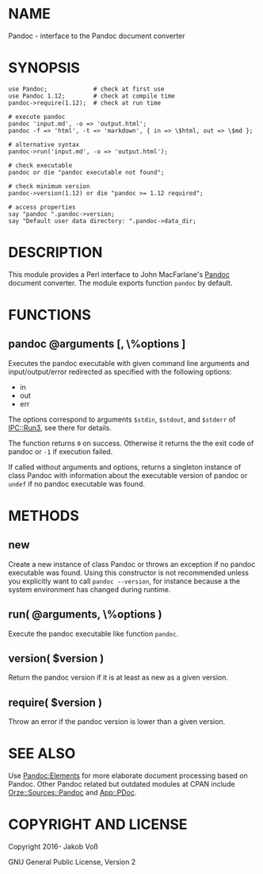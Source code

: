 # NAME

Pandoc - interface to the Pandoc document converter

# SYNOPSIS

    use Pandoc;             # check at first use
    use Pandoc 1.12;        # check at compile time
    pandoc->require(1.12);  # check at run time

    # execute pandoc
    pandoc 'input.md', -o => 'output.html';
    pandoc -f => 'html', -t => 'markdown', { in => \$html, out => \$md };

    # alternative syntax
    pandoc->run('input.md', -o => 'output.html');

    # check executable
    pandoc or die "pandoc executable not found";

    # check minimum version
    pandoc->version(1.12) or die "pandoc >= 1.12 required";

    # access properties
    say "pandoc ".pandoc->version;
    say "Default user data directory: ".pandoc->data_dir;

# DESCRIPTION

This module provides a Perl interface to John MacFarlane's
[Pandoc](http://pandoc.org) document converter. The module exports function
`pandoc` by default.

# FUNCTIONS

## pandoc @arguments \[, \\%options \]

Executes the pandoc executable with given command line arguments and
input/output/error redirected as specified with the following options:

- in
- out
- err

The options correspond to arguments `$stdin`, `$stdout`, and `$stderr` of
[IPC::Run3](https://metacpan.org/pod/IPC::Run3), see there for details.

The function returns `0` on success. Otherwise it returns the the exit code of
pandoc or `-1` if execution failed.

If called without arguments and options, returns a singleton instance of class
Pandoc with information about the executable version of pandoc or `undef` if
no pandoc executable was found.

# METHODS

## new

Create a new instance of class Pandoc or throws an exception if no pandoc
executable was found. Using this constructor is not recommended unless you
explicitly want to call `pandoc --version`, for instance because a the system
environment has changed during runtime.

## run( @arguments, \\%options )

Execute the pandoc executable like function `pandoc`.

## version( $version )

Return the pandoc version if it is at least as new as a given version.

## require( $version )

Throw an error if the pandoc version is lower than a given version.

# SEE ALSO

Use [Pandoc:Elements](Pandoc:Elements) for more elaborate document processing based on Pandoc.
Other Pandoc related but outdated modules at CPAN include
[Orze::Sources::Pandoc](https://metacpan.org/pod/Orze::Sources::Pandoc) and [App::PDoc](https://metacpan.org/pod/App::PDoc).

# COPYRIGHT AND LICENSE

Copyright 2016- Jakob Voß

GNU General Public License, Version 2
